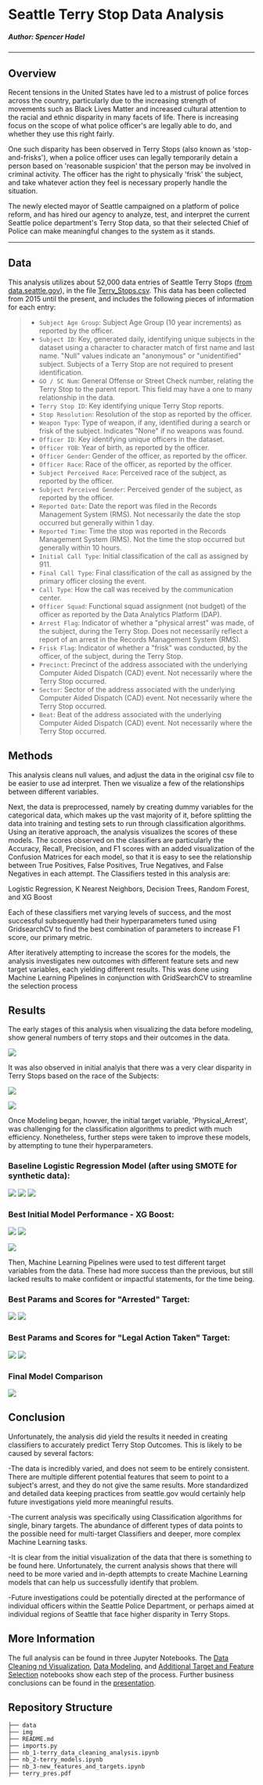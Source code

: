 # Seattle Terry Stop Data Analysis

##### Author: Spencer Hadel
***
## Overview

Recent tensions in the United States have led to a mistrust of police forces across the country, particularly due to the increasing strength of movements such as Black Lives Matter and increased cultural attention to the racial and ethnic disparity in many facets of life. There is increasing focus on the scope of what police officer's are legally able to do, and whether they use this right fairly.

One such disparity has been observed in Terry Stops (also known as 'stop-and-frisks'), when a police officer uses can legally temporarily detain a person based on 'reasonable suspicion' that the person may be involved in criminal activity. The officer has the right to physically 'frisk' the subject, and take whatever action they feel is necessary properly handle the situation.

The newly elected mayor of Seattle campaigned on a platform of police reform, and has hired our agency to analyze, test, and interpret the current Seattle police department's Terry Stop data, so that their selected Chief of Police can make meaningful changes to the system as it stands.

***


## Data
This analysis utilizes about 52,000 data entries of Seattle Terry Stops ([from data.seattle.gov](https://data.seattle.gov/Public-Safety/Terry-Stops/28ny-9ts8)), in the file [Terry_Stops.csv](./data/Terry_Stops.csv). This data has been collected from 2015 until the present, and includes the following pieces of information for each entry:

> * `Subject Age Group`: Subject Age Group (10 year increments) as reported by the officer.
> * `Subject ID`: Key, generated daily, identifying unique subjects in the dataset using a character to character match of first name and last name. "Null" values indicate an "anonymous" or "unidentified" subject. Subjects of a Terry Stop are not required to present identification.
> * `GO / SC Num`: General Offense or Street Check number, relating the Terry Stop to the parent report. This field may have a one to many relationship in the data.
> * `Terry Stop ID`: Key identifying unique Terry Stop reports.
> * `Stop Resolution`: Resolution of the stop as reported by the officer.
> * `Weapon Type`: Type of weapon, if any, identified during a search or frisk of the subject. Indicates "None" if no weapons was found.
> * `Officer ID`: Key identifying unique officers in the dataset.
> * `Officer YOB`: Year of birth, as reported by the officer.
> * `Officer Gender`: Gender of the officer, as reported by the officer.
> * `Officer Race`: Race of the officer, as reported by the officer.
> * `Subject Perceived Race`: Perceived race of the subject, as reported by the officer.
> * `Subject Perceived Gender`: Perceived gender of the subject, as reported by the officer.
> * `Reported Date`: Date the report was filed in the Records Management System (RMS). Not necessarily the date the stop occurred but generally within 1 day.
> * `Reported Time`: Time the stop was reported in the Records Management System (RMS). Not the time the stop occurred but generally within 10 hours.
> * `Initial Call Type`: Initial classification of the call as assigned by 911.
> * `Final Call Type`: Final classification of the call as assigned by the primary officer closing the event.
> * `Call Type`: How the call was received by the communication center.
> * `Officer Squad`: Functional squad assignment (not budget) of the officer as reported by the Data Analytics Platform (DAP).
> * `Arrest Flag`: Indicator of whether a "physical arrest" was made, of the subject, during the Terry Stop. Does not necessarily reflect a report of an arrest in the Records Management System (RMS).
> * `Frisk Flag`: Indicator of whether a "frisk" was conducted, by the officer, of the subject, during the Terry Stop.
> * `Precinct`: Precinct of the address associated with the underlying Computer Aided Dispatch (CAD) event. Not necessarily where the Terry Stop occurred.
> * `Sector`: Sector of the address associated with the underlying Computer Aided Dispatch (CAD) event. Not necessarily where the Terry Stop occurred.
> * `Beat`: Beat of the address associated with the underlying Computer Aided Dispatch (CAD) event. Not necessarily where the Terry Stop occurred.

## Methods
This analysis cleans null values, and adjust the data in the original csv file to be easier to use ad interpret. Then we visualize a few of the relationships between different variables.

Next, the data is preprocessed, namely by creating dummy variables for the categorical data, which makes up the vast majority of it, before splitting the data into training and testing sets to run through classification algorithms. 
Using an iterative approach, the analysis visualizes the scores of these models. The scores observed on the classifiers are particularly the Accuracy, Recall, Precision, and F1 scores with an added visualization of the Confusion Matrices for each model, so that it is easy to see the relationship between True Positives, False Positives, True Negatives, and False Negatives in each attempt.
The Classifiers tested in this analysis are: 

Logistic Regression, K Nearest Neighbors, Decision Trees, Random Forest, and XG Boost


Each of these classifiers met varying levels of success, and the most successful subsequently had their hyperparameters tuned using GridsearchCV to find the best combination of parameters to increase F1 score, our primary metric.

After iteratively attempting to increase the scores for the models, the analysis investigates new outcomes with different feature sets and new target variables, each yielding different results. This was done using Machine Learning Pipelines in conjunction with GridSearchCV to streamline the selection process


## Results

The early stages of this analysis when visualizing the data before modeling, show general numbers of terry stops and their outcomes in the data. 

![](./img/stop_outcome_by_race.PNG)

It was also observed in initial analyis that there was a very clear disparity in Terry Stops based on the race of the Subjects:

![](./img/pop_vs_stops_etc.PNG)

![](./img/percent_of_race_stops.PNG)

Once Modeling began, howver, the initial target variable, 'Physical_Arrest', was challenging for the classification algorithms to predict with much efficiency. Nonetheless, further steps were taken to improve these models, by attempting to tune their hyperparameters.

### Baseline Logistic Regression Model (after using SMOTE for synthetic data):
![](./img/3_2-baseline_logreg_smote.PNG)
![](./img/3_2-baseline_logreg_smote.PNG)
![](./img/3_3-baseline_logreg_smote_scores.PNG)

### Best Initial Model Performance - XG Boost:
![](./img/4_1-best_of_first_target_xgb_synth.PNG)
![](./img/4_2-xgb_synth_scores.PNG)

![](./img/5-initial_comparison.PNG)

Then, Machine Learning Pipelines were used to test different target variables from the data. These had more success than the previous, but still lacked results to make confident or impactful statements, for the time being.


### Best Params and Scores for "Arrested" Target:
![](./img/7_1-best_arrested_arrestedsmotecv.PNG)
![](./img/7_2-best_arrested_scores.PNG)

### Best Params and Scores for "Legal Action Taken" Target:
![](./img/8_1-best_legal_legalcv.PNG)
![](./img/8_2-best_legal_scores.PNG)

### Final Model Comparison
![](./img/10-final_best_scores.PNG)


## Conclusion
Unfortunately, the analysis did yield the results it needed in creating classifiers to accurately predict Terry Stop Outcomes. This is likely to be caused by several factors:

-The data is incredibly varied, and does not seem to be entirely consistent. There are multiple different potential features that seem to point to a subject's arrest, and they do not give the same results. More standardized and detailed data keeping practices from seattle.gov would certainly help future investigations yield more meaningful results.

-The current analysis was specifically using Classification algorithms for single, binary targets. The abundance of different types of data points to the possible need for multi-target Classifiers and deeper, more complex Machine Learning tasks.

-It is clear from the initial visualization of the data that there is something to be found here. Unfortunately, the current analysis shows that there will need to be more varied and in-depth attempts to create Machine Learning models that can help us successfully identify that problem.

-Future investigations could be potentially directed at the performance of individual officers within the Seattle Police Department, or perhaps aimed at individual regions of Seattle that face higher disparity in Terry Stops.


## More Information
The full analysis can be found in three Jupyter Notebooks. The [Data Cleaning nd Visualization](./nb_1-terry_data_cleaning_analysis.ipynb), [Data Modeling](./nb_2-terry_models.ipynb), and [Additional Target and Feature Selection](./nb_3-new_features_and_targets.ipynb) notebooks show each step of the process. Further business conclusions can be found in the [presentation](./terry_pres.pdf).

## Repository Structure

```
├── data
├── img
├── README.md
├── imports.py
├── nb_1-terry_data_cleaning_analysis.ipynb
├── nb_2-terry_models.ipynb
├── nb_3-new_features_and_targets.ipynb
├── terry_pres.pdf
```
